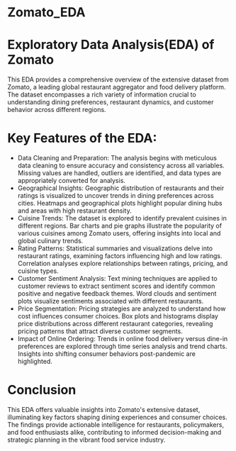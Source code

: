 # Zomato_EDA
# Exploratory Data Analysis(EDA) of Zomato
This EDA provides a comprehensive overview of the extensive dataset from Zomato, a leading global restaurant aggregator and food delivery platform. The dataset encompasses a rich variety of information crucial to understanding dining preferences, restaurant dynamics, and customer behavior across different regions.

# Key Features of the EDA:
- Data Cleaning and Preparation: The analysis begins with meticulous data cleaning to ensure accuracy and consistency across all variables. Missing values are handled, outliers are identified, and data types are appropriately converted for analysis.
- Geographical Insights: Geographic distribution of restaurants and their ratings is visualized to uncover trends in dining preferences across cities. Heatmaps and geographical plots highlight popular dining hubs and areas with high restaurant density.
- Cuisine Trends: The dataset is explored to identify prevalent cuisines in different regions. Bar charts and pie graphs illustrate the popularity of various cuisines among Zomato users, offering insights into local and global culinary trends.
- Rating Patterns: Statistical summaries and visualizations delve into restaurant ratings, examining factors influencing high and low ratings. Correlation analyses explore relationships between ratings, pricing, and cuisine types.
- Customer Sentiment Analysis: Text mining techniques are applied to customer reviews to extract sentiment scores and identify common positive and negative feedback themes. Word clouds and sentiment plots visualize sentiments associated with different restaurants.
- Price Segmentation: Pricing strategies are analyzed to understand how cost influences consumer choices. Box plots and histograms display price distributions across different restaurant categories, revealing pricing patterns that attract diverse customer segments.
- Impact of Online Ordering: Trends in online food delivery versus dine-in preferences are explored through time series analysis and trend charts. Insights into shifting consumer behaviors post-pandemic are highlighted.
# Conclusion
This EDA offers valuable insights into Zomato's extensive dataset, illuminating key factors shaping dining experiences and consumer choices. The findings provide actionable intelligence for restaurants, policymakers, and food enthusiasts alike, contributing to informed decision-making and strategic planning in the vibrant food service industry.
